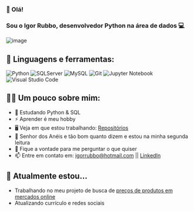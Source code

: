 ### 👋 Olá! 

### Sou o Igor Rubbo, desenvolvedor Python na área de dados 💻
![image](https://user-images.githubusercontent.com/53878194/162280572-0b561d84-08f6-4957-b6aa-16ece1688d94.png)

## 🧰 Linguagens e ferramentas:

![Python](https://img.shields.io/badge/python-3670A0?style=for-the-badge&logo=python&logoColor=ffdd54)
![SQLServer](https://img.shields.io/badge/Microsoft%20SQL%20Server-CC2927?style=for-the-badge&logo=microsoft%20sql%20server&logoColor=white)
![MySQL](https://img.shields.io/badge/MySQL-00000F?style=for-the-badge&logo=mysql&logoColor=white)
![Git](https://img.shields.io/badge/GIT-E44C30?style=for-the-badge&logo=git&logoColor=white)
![Jupyter Notebook](https://img.shields.io/badge/jupyter-%23FA0F00.svg?style=for-the-badge&logo=jupyter&logoColor=white)
![Visual Studio Code](https://img.shields.io/badge/Visual%20Studio%20Code-0078d7.svg?style=for-the-badge&logo=visual-studio-code&logoColor=white)

## 👨‍💻 Um pouco sobre mim:

- 🌱 Estudando Python & SQL
- ⚡ Aprender é meu hobby
- 🖥 Veja em que estou trabalhando: <a href="https://github.com/Igorrubbo?tab=repositories">Repositórios</a>
- 📖 Senhor dos Anéis e tão bom quanto dizem e estou na minha segunda leitura
- 💬 Fique a vontade para me perguntar o que quiser
- 📫 Entre em contato em: igorrubbo@hotmail.com || <a href="https://www.linkedin.com/in/igor-rubbo-dos-santos-reis-167832149/">LinkedIn</a>




## 🔨 Atualmente estou...
- Trabalhando no meu projeto de busca de <a href="https://github.com/Igorrubbo/WebScrapping-Mercado/">preços de produtos em mercados online</a>
- Atualizando currículo e redes sociais

